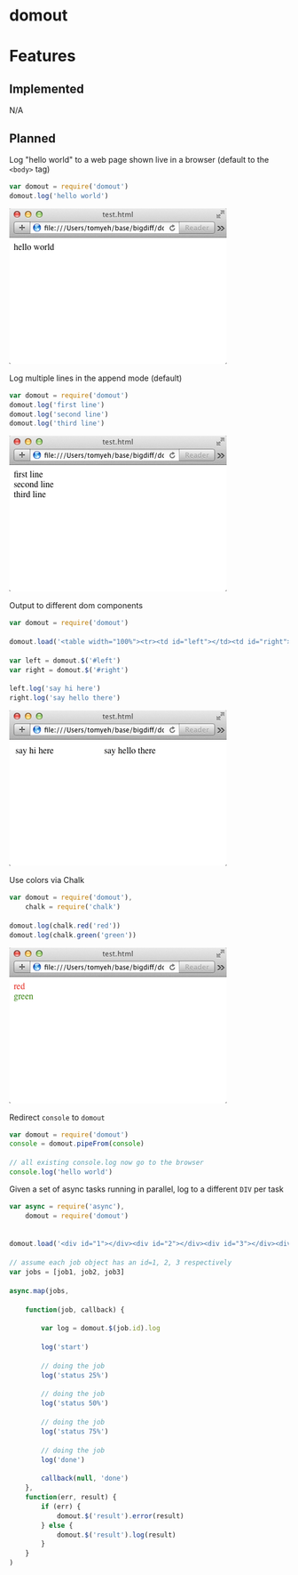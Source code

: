 # domout




# Features

## Implemented

N/A

## Planned

Log "hello world" to a web page shown live in a browser (default to the `<body>` tag)

```javascript
var domout = require('domout')
domout.log('hello world')
```

![hello](helloworld.png)

Log multiple lines in the append mode (default)

```javascript
var domout = require('domout')
domout.log('first line')
domout.log('second line')
domout.log('third line')
```

![append](append.png)

Output to different dom components

```javascript
var domout = require('domout')

domout.load('<table width="100%"><tr><td id="left"></td><td id="right"></td></tr></table>')

var left = domout.$('#left')
var right = domout.$('#right')

left.log('say hi here')
right.log('say hello there')
```

![leftright](leftright.png)

Use colors via Chalk

```javascript
var domout = require('domout'),
	chalk = require('chalk')
	
domout.log(chalk.red('red'))
domout.log(chalk.green('green'))
```



![chalk](chalk.png)

Redirect `console` to `domout`

```javascript
var domout = require('domout')
console = domout.pipeFrom(console)

// all existing console.log now go to the browser
console.log('hello world')
```

Given a set of async tasks running in parallel, log to a different `DIV` per task

```javascript
var async = require('async'),
    domout = require('domout')


domout.load('<div id="1"></div><div id="2"></div><div id="3"></div><div id="result"></div>')

// assume each job object has an id=1, 2, 3 respectively
var jobs = [job1, job2, job3]

async.map(jobs,

    function(job, callback) {

        var log = domout.$(job.id).log

        log('start')

        // doing the job
        log('status 25%')

        // doing the job
        log('status 50%')

        // doing the job
        log('status 75%')

        // doing the job
        log('done')

        callback(null, 'done')
    },
    function(err, result) {
        if (err) {
            domout.$('result').error(result)
        } else {
            domout.$('result').log(result)
        }
    }
)
```